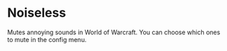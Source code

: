 # Noiseless

Mutes annoying sounds in World of Warcraft. You can choose which ones to mute in the config menu.

